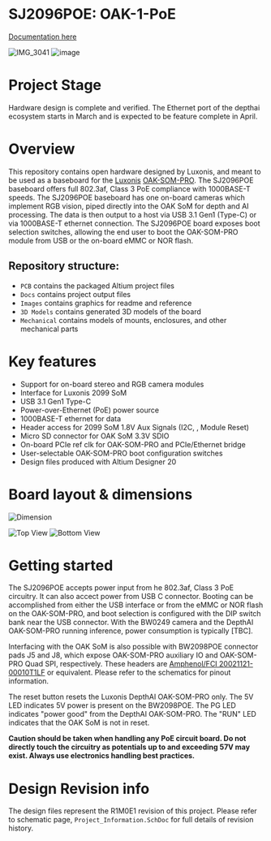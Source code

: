 # SJ2096POE: OAK-1-PoE

[Documentation here](https://docs.luxonis.com/projects/hardware/en/latest/pages/SJ2096POE.html)

![IMG_3041](https://user-images.githubusercontent.com/32992551/109261978-fce01400-77bd-11eb-8895-2a5083a61013.JPG)
![image](https://user-images.githubusercontent.com/32992551/109262197-58aa9d00-77be-11eb-9d58-88723eb1eef3.png)

# Project Stage
Hardware design is complete and verified.  The Ethernet port of the depthai ecosystem starts in March and is expected to be feature complete in April.

# Overview

This repository contains open hardware designed by Luxonis, and meant to be used as a baseboard for the [Luxonis](https://www.luxonis.com/depthai) [OAK-SOM-PRO](https://docs.luxonis.com/projects/hardware/en/latest/pages/BW2099.html). The SJ2096POE baseboard offers full 802.3af, Class 3 PoE compliance with 1000BASE-T speeds. The SJ2096POE baseboard has one on-board cameras which implement RGB vision, piped directly into the OAK SoM for depth and AI processing. The data is then output to a host via USB 3.1 Gen1 (Type-C) or via 1000BASE-T ethernet connection. The SJ2096POE board exposes boot selection switches, allowing the end user to boot the OAK-SOM-PRO module from USB or the on-board eMMC or NOR flash. 

## Repository structure:
* `PCB` contains the packaged Altium project files
* `Docs` contains project output files
* `Images` contains graphics for readme and reference
* `3D Models` contains generated 3D models of the board
* `Mechanical` contains models of mounts, enclosures, and other mechanical parts

# Key features
* Support for on-board stereo and RGB camera modules
* Interface for Luxonis 2099 SoM
* USB 3.1 Gen1 Type-C
* Power-over-Ethernet (PoE) power source
* 1000BASE-T ethernet for data
* Header access for 2099 SoM 1.8V Aux Signals (I2C, , Module Reset) 
* Micro SD connector for OAK SoM 3.3V SDIO
* On-board PCIe ref clk for OAK-SOM-PRO and PCIe/Ethernet bridge
* User-selectable OAK-SOM-PRO boot configuration switches
* Design files produced with Altium Designer 20


# Board layout & dimensions

![Dimension](https://github.com/luxonis/depthai-hardware/blob/master/SJ2096POE_R0M0E0/Images/oak-1-dimension.png)

![Top View](https://github.com/luxonis/depthai-hardware/blob/master/SJ2096POE_R0M0E0/Images/oak-1-top.png)
![Bottom View](https://github.com/luxonis/depthai-hardware/blob/master/SJ2096POE_R0M0E0/Images/oak-1-bottom.png)

# Getting started
The SJ2096POE accepts power input from he 802.3af, Class 3 PoE circuitry. It can also accect power from USB C connector. Booting can be accomplished from either the USB interface or from the eMMC or NOR flash on the OAK-SOM-PRO, and boot selection is configured with the DIP switch bank near the USB connector. With the BW0249 camera and the DepthAI OAK-SOM-PRO running inference, power consumption is typically [TBC]. 

Interfacing with the OAK SoM is also possible with BW2098POE connector pads J5 and J8, which expose OAK-SOM-PRO auxiliary IO and OAK-SOM-PRO Quad SPI, respectively. These headers are [Amphenol/FCI 20021121-00010T1LF](https://octopart.com/20021121-00010t1lf-amphenol+icc+%2F+fci-93112650?r=sp) or equivalent. Please refer to the schematics for pinout information.

The reset button resets the Luxonis DepthAI OAK-SOM-PRO only.
The 5V LED indicates 5V power is present on the BW2098POE.
The PG LED indicates "power good" from the DepthAI OAK-SOM-PRO.
The "RUN" LED indicates that the OAK SoM is not in reset.

**Caution should be taken when handling any PoE circuit board. Do not directly touch the circuitry as potentials up to and exceeding 57V may exist. Always use electronics handling best practices.** 


# Design Revision info
The design files represent the R1M0E1 revision of this project. Please refer to schematic page, `Project_Information.SchDoc` for full details of revision history.

